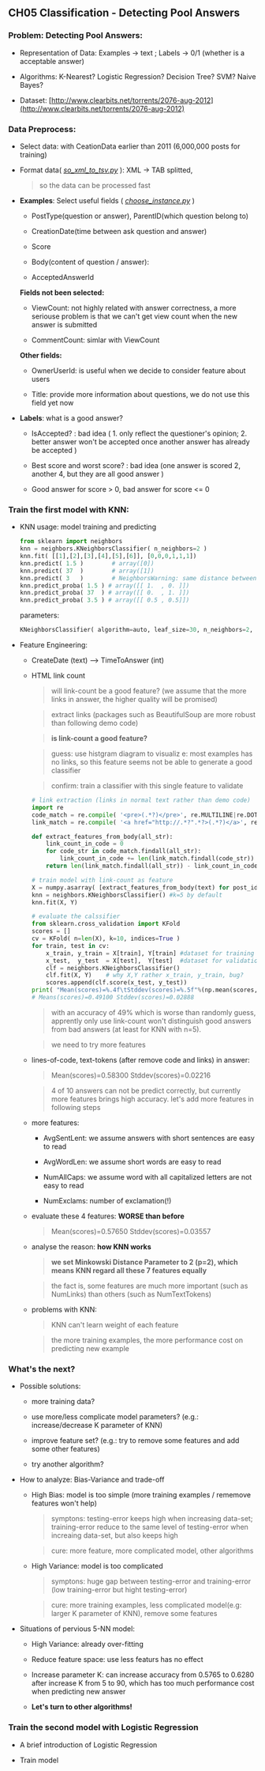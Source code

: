 ## CH05 Classification - Detecting Pool Answers

### Problem: Detecting Pool Answers:

* Representation of Data: Examples -> text ; Labels -> 0/1 (whether is a acceptable answer)

* Algorithms: K-Nearest? Logistic Regression? Decision Tree? SVM? Naive Bayes?

* Dataset: [http://www.clearbits.net/torrents/2076-aug-2012](http://www.clearbits.net/torrents/2076-aug-2012)

### Data Preprocess: 

* Select data: with CeationData earlier than 2011 (6,000,000 posts for training)

* Format data( *[so\_xml\_to\_tsv.py](so_xml_to_tsv.py)* ): XML -> TAB splitted,

	> so the data can be processed fast 

* **Examples**: Select useful fields ( *[choose_instance.py](choose_instance.py)* )

	* PostType(question or answer), ParentID(which question belong to)
	
	* CreationDate(time between ask question and answer)
	
	* Score
	
	* Body(content of question / answer): 
	
	* AcceptedAnswerId

	**Fields not been selected:**

	* ViewCount: not highly related with answer correctness, a more seriouse problem is that we can't get view count when the new answer is submitted

	* CommentCount: simlar with ViewCount
	
	**Other fields:**

	* OwnerUserId: is useful when we decide to consider feature about users
	
	* Title: provide more information about questions, we do not use this field yet now

* **Labels**: what is a good answer?

	* IsAccepted? : bad idea ( 1. only reflect the questioner's opinion; 2. better answer won't be accepted once another answer has already be accepted )
	
	* Best score and worst score? : bad idea (one answer is scored 2, another 4, but they are all good answer )
	
	* Good answer for score > 0, bad answer for score <= 0

### Train the first model with KNN:

* KNN usage: model training and predicting
	
	~~~python
	from sklearn import neighbors
	knn = neighbors.KNeighborsClassifier( n_neighbors=2 )
	knn.fit( [[1],[2],[3],[4],[5],[6]], [0,0,0,1,1,1])
	knn.predict( 1.5 ) 		  # array([0])
	knn.predict( 37  ) 		  # array([1])
	knn.predict( 3   ) 		  # NeighborsWarning: same distance between k+1 and k
	knn.predict_proba( 1.5 ) # array([[ 1.  , 0. ]])
	knn.predict_proba( 37  ) # array([[ 0.  , 1. ]])
	knn.predict_proba( 3.5 ) # array([[ 0.5 , 0.5]])
	~~~
	
	parameters:
	~~~python
	KNeighborsClassifier( algorithm=auto, leaf_size=30, n_neighbors=2, p=2, warn_on_equidistance=True, wights=uniform )
	~~~

* Feature Engineering: 

	* CreateDate (text) --> TimeToAnswer (int)
	
	* HTML link count
	
		> will link-count be a good feature?  (we assume that the more links in answer, the higher quality will be promised) 
		
		> extract links (packages such as BeautifulSoup are more robust than following demo code)
		
		> **is link-count a good feature?**
		
		> guess: use histgram diagram to visualiz e: most examples has no links, so this feature seems not be able to generate a good classifier
		
		> confirm: train a classifier with this single feature to validate
	
		~~~python
		# link extraction (links in normal text rather than demo code) 
		import re
		code_match = re.compile( '<pre>(.*?)</pre>', re.MULTILINE|re.DOTALL )
		link_match = re.compile( '<a href="http://.*?".*?>(.*?)</a>', re.MULTILINE|re.DOTALL )
		
		def extract_features_from_body(all_str):
			link_count_in_code = 0
			for code_str in code_match.findall(all_str):
				link_count_in_code += len(link_match.findall(code_str))
			return len(link_match.findall(all_str)) - link_count_in_code

		# train model with link-count as feature
		X = numpy.asarray( [extract_features_from_body(text) for post_id, text in fetch_posts() if post_id in all_answers] )
		knn = neighbors.KNeighborsClassifier() #k=5 by default
		knn.fit(X, Y)
		
		# evaluate the calssifier
		from sklearn.cross_validation import KFold
		scores = []
		cv = KFold( n=len(X), k=10, indices=True )
		for train, test in cv:
			x_train, y_train = X[train], Y[train] #dataset for training
			x_test,  y_test  = X[test],  Y[test]  #dataset for validation
			clf = neighbors.KNeighborsClassifier()
			clf.fit(X, Y)	 # why X,Y rather x_train, y_train, bug?
			scores.append(clf.score(x_test, y_test))
		print( "Mean(scores)=%.4f\tStddev(scores)=%.5f"%(np.mean(scores,np.std(scores)))
		# Means(scores)=0.49100 Stddev(scores)=0.02888
		~~~
		
		> with an accuracy of 49% which is worse than randomly guess, apprently only use link-count won't distinguish good answers from bad answers (at least for KNN with n=5).
		
		> we need to try more features

	* lines-of-code, text-tokens (after remove code and links) in answer: 
	
		> Mean(scores)=0.58300 Stddev(scores)=0.02216
		
		> 4 of 10 answers can not be predict correctly, but currently more features brings high accuracy. let's add more features in following steps
	
	* more features: 
	
		* AvgSentLent: we assume answers with short sentences are easy to read
		
		* AvgWordLen: we assume short words are easy to read
		
		* NumAllCaps: we assume word with all capitalized letters are not easy to read
		
		* NumExclams: number of exclamation(!)
		
	* evaluate these 4 features: **WORSE than before**
	
		> Mean(scores)=0.57650 Stddev(scores)=0.03557 
		
	* analyse the reason: **how KNN works**

		> **we set Minkowski Distance Parameter to 2 (p=2), which means KNN regard all these 7 features equally**
		
		> the fact is, some features are much more important (such as NumLinks) than others (such as NumTextTokens)
		
	* problems with KNN: 
	
		> KNN can't learn weight of each feature
		
		> the more training examples, the more performance cost on predicting new example

### What's the next?

* Possible solutions: 

	* more training data?
	
	* use more/less complicate model parameters? (e.g.: increase/decrease K parameter of KNN)
	
	* improve feature set? (e.g.: try to remove some features and add some other features)
	
	* try another algorithm?
	 
* How to analyze: Bias-Variance and trade-off

	* High Bias: model is too simple (more training examples / rememove features won't help)
	
		> symptons: testing-error keeps high when increasing data-set; training-error reduce to the same level of testing-error when increaing data-set, but also keeps high
		
		> cure: more feature, more complicated model, other algorithms
		
	* High Variance: model is too complicated
	
		> symptons: huge gap between testing-error and training-error (low training-error but hight testing-error)
	
		> cure: more training examples, less complicated model(e.g: larger K parameter of KNN), remove some features
	
* Situations of pervious 5-NN model:

	* High Variance: already over-fitting

	* Reduce feature space: use less featurs has no effect

	* Increase parameter K: can increase accuracy from 0.5765 to 0.6280 after increase K from 5 to 90, which has too much performance cost when predicting new answer
	
	* **Let's turn to other algorithms!**

### Train the second model with Logistic Regression

* A brief introduction of Logistic Regression

* Train model



 	
	

	 